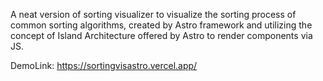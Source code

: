 A neat version of sorting visualizer to visualize the sorting process of common sorting algorithms, created by Astro framework and utilizing the concept of Island Architecture offered by Astro to render components via JS.

DemoLink: https://sortingvisastro.vercel.app/


